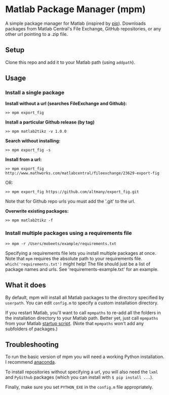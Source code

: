 # Matlab Package Manager (mpm)

A simple package manager for Matlab (inspired by [pip](https://github.com/pypa/pip)). Downloads packages from Matlab Central's File Exchange, GitHub repositories, or any other url pointing to a .zip file.

## Setup

Clone this repo and add it to your Matlab path (using `addpath`).

## Usage

### Install a single package

__Install without a url (searches FileExchange and Github):__

```
>> mpm export_fig
```

__Install a particular Github release (by tag)__

```
>> mpm matlab2tikz -v 1.0.0
```

__Search without installing:__

```
>> mpm export_fig -s
```

__Install from a url:__

```
>> mpm export_fig http://www.mathworks.com/matlabcentral/fileexchange/23629-export-fig
```
OR:

```
>> mpm export_fig https://github.com/altmany/export_fig.git
```

Note that for Github repo urls you must add the '.git' to the url.

__Overwrite existing packages:__

```
>> mpm matlab2tikz -f
```

### Install multiple packages using a requirements file

```
>> mpm -r /Users/mobeets/example/requirements.txt
```

Specifying a requirements file lets you install multiple packages at once. Note that `mpm` requires the absolute path to your requirements file. `which('requirements.txt')` might help! The file should just be a list of package names and urls. See 'requirements-example.txt' for an example.

## What it does

By default, mpm will install all Matlab packages to the directory specified by `userpath`. You can edit `config.m` to specify a custom installation directory.

If you restart Matlab, you'll want to call `mpmpaths` to re-add all the folders in the installation directory to your Matlab path. Better yet, just call `mpmpaths` from your Matlab [startup script](http://www.mathworks.com/help/matlab/ref/startup.html). (Note that `mpmpaths` won't add any subfolders of packages.)

## Troubleshooting

To run the basic version of mpm you will need a working Python installation. I recommend [anaconda](https://www.continuum.io/downloads).

To install repositories without specifying a url, you will also need the `lxml` and `PyGithub` packages (which you can install with `$ pip install ...`).

Finally, make sure you set `PYTHON_EXE` in the `config.m` file appropriately.
